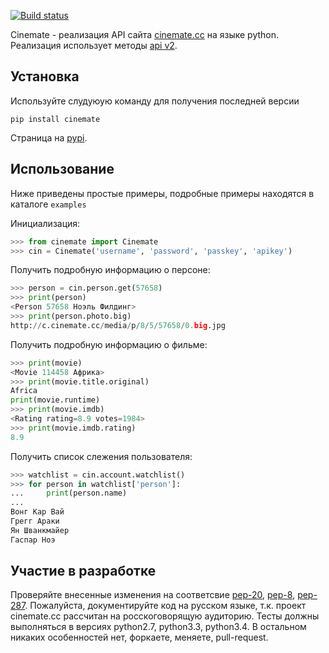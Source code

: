[![Build status](https://secure.travis-ci.org/Pentusha/cinemate.png?branch=master)](https://travis-ci.org/Pentusha/cinemate)

Cinemate - реализация API сайта [сinemate.cc][cinemate] на языке python.
Реализация использует методы [api v2][api].


## Установка

Используйте слудуюую команду для получения последней версии

    pip install cinemate

Страница на [pypi][pypi].

## Использование

Ниже приведены простые примеры, подробные примеры находятся в каталоге `examples`

Инициализация:

```python
>>> from cinemate import Cinemate
>>> cin = Cinemate('username', 'password', 'passkey', 'apikey')
```

Получить подробную информацию о персоне:

```python
>>> person = cin.person.get(57658)
>>> print(person)
<Person 57658 Ноэль Филдинг>
>>> print(person.photo.big)
http://c.cinemate.cc/media/p/8/5/57658/0.big.jpg
```

Получить подробную информацию о фильме:

```python
>>> print(movie)
<Movie 114458 Африка>
>>> print(movie.title.original)
Africa
print(movie.runtime)
>>> print(movie.imdb)
<Rating rating=8.9 votes=1984>
>>> print(movie.imdb.rating)
8.9
```

Получить список слежения пользователя:

```python
>>> watchlist = cin.account.watchlist()
>>> for person in watchlist['person']:
...     print(person.name)
...
Вонг Кар Вай
Грегг Араки
Ян Шванкмайер
Гаспар Ноэ
```

## Участие в разработке
Проверяйте внесенные изменения на соответсвие [pep-20][pep20], [pep-8][pep8], [pep-287][pep287].
Пожалуйста, документируйте код на русском языке, т.к. проект cinemate.cc рассчитан на росскоговорящую аудиторию.
Тесты должны выполняться в версиях python2.7, python3.3, python3.4.
В остальном никаких особенностей нет, форкаете, меняете, pull-request.

[cinemate]: http://cinemate.cc/
[pep8]: http://www.python.org/dev/peps/pep-0008/
[pep20]: http://www.python.org/dev/peps/pep-0020/
[pep287]: http://www.python.org/dev/peps/pep-0287/
[pypi]: https://pypi.python.org/pypi/cinemate
[api]: http://cinemate.cc/help/api/
